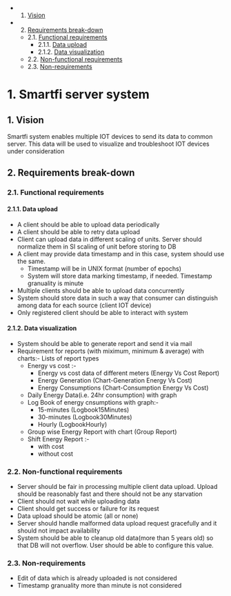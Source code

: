 <!-- vscode-markdown-toc -->
* 1. [Vision](#Vision)
* 2. [Requirements break-down](#Requirementsbreak-down)
	* 2.1. [Functional requirements](#Functionalrequirements)
		* 2.1.1. [Data upload](#Dataupload)
		* 2.1.2. [Data visualization](#Datavisualization)
	* 2.2. [Non-functional requirements](#Non-functionalrequirements)
	* 2.3. [Non-requirements](#Non-requirements)

<!-- vscode-markdown-toc-config
	numbering=true
	autoSave=true
	/vscode-markdown-toc-config -->
<!-- /vscode-markdown-toc -->

# 1. Smartfi server system

##  1. <a name='Vision'></a>Vision
Smartfi system enables multiple IOT devices to send its data to common server. This data will be used to visualize and troubleshoot IOT devices under consideration

##  2. <a name='Requirementsbreak-down'></a>Requirements break-down
###  2.1. <a name='Functionalrequirements'></a>Functional requirements
####  2.1.1. <a name='Dataupload'></a>Data upload
* A client should be able to upload data periodically
* A client should be able to retry data upload
* Client can upload data in different scaling of units. Server should normalize them in SI scaling of unit before storing to DB
* A client may provide data timestamp and in this case, system should use the same. 
    * Timestamp will be in UNIX format (number of epochs)
    * System will store data marking timestamp, if needed. Timestamp granuality is minute
* Multiple clients should be able to upload data concurrently
* System should store data in such a way that consumer can distinguish among data for each source (client IOT device)
* Only registered client should be able to interact with system

####  2.1.2. <a name='Datavisualization'></a>Data visualization
* System should be able to generate report and send it via mail
* Requirement for reports (with miximum, minimum & average) with charts:- Lists of report types
    * Energy vs cost :-
        * Energy vs cost data of different meters (Energy Vs Cost Report)
        * Energy Generation (Chart-Generation Energy Vs Cost)
        * Energy Consumptions (Chart-Consumption Energy Vs Cost)
    * Daily Energy Data(i.e. 24hr consumption) with graph
    * Log Book of energy cnsumptions with graph:-
        * 15-minutes (Logbook15Minutes)
        * 30-minutes (Logbook30Minutes)
        * Hourly (LogbookHourly)
    * Group wise Energy Report with chart (Group Report)
    * Shift Energy Report :-
        * with cost
        * without cost


###  2.2. <a name='Non-functionalrequirements'></a>Non-functional requirements
* Server should be fair in processing multiple client data upload. Upload should be reasonably fast and there should not be any starvation
* Client should not wait while uploading data 
* Client should get success or failure for its request
* Data upload should be atomic (all or none)
* Server should handle  malformed data upload request gracefully and it should not impact availability
* System should be able to cleanup old data(more than 5 years old) so that DB will not overflow. User should be able to configure this value.


###  2.3. <a name='Non-requirements'></a>Non-requirements
* Edit of data which is already uploaded is not considered
* Timestamp granuality more than minute is not considered

